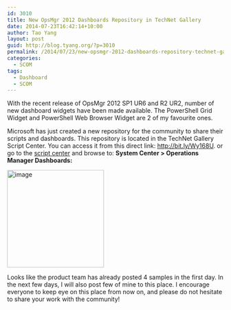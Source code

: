 ```yaml
---
id: 3010
title: New OpsMgr 2012 Dashboards Repository in TechNet Gallery
date: 2014-07-23T16:42:14+10:00
author: Tao Yang
layout: post
guid: http://blog.tyang.org/?p=3010
permalink: /2014/07/23/new-opsmgr-2012-dashboards-repository-technet-gallery/
categories:
  - SCOM
tags:
  - Dashboard
  - SCOM
---
```

With the recent release of OpsMgr 2012 SP1 UR6 and R2 UR2, number of new dashboard widgets have been made available. The PowerShell Grid Widget and PowerShell Web Browser Widget are 2 of my favourite ones.

Microsoft has just created a new repository for the community to share their scripts and dashboards. This repository is located in the TechNet Gallery Script Center. You can access it from this direct link: <a href="http://bit.ly/Wy168U">http://bit.ly/Wy168U</a>. or go to the <a href="http://gallery.technet.microsoft.com/scriptcenter">script center</a> and browse to: <b>System Center &gt; Operations Manager Dashboards:</b>

<a href="http://blog.tyang.org/wp-content/uploads/2014/07/image19.png"><img style="background-image: none; padding-top: 0px; padding-left: 0px; margin: 0px; display: inline; padding-right: 0px; border: 0px;" title="image" src="http://blog.tyang.org/wp-content/uploads/2014/07/image_thumb19.png" alt="image" width="225" height="227" border="0" /></a>

Looks like the product team has already posted 4 samples in the first day. In the next few days, I will also post few of mine to this place. I encourage everyone to keep eye on this place from now on, and please do not hesitate to share your work with the community!